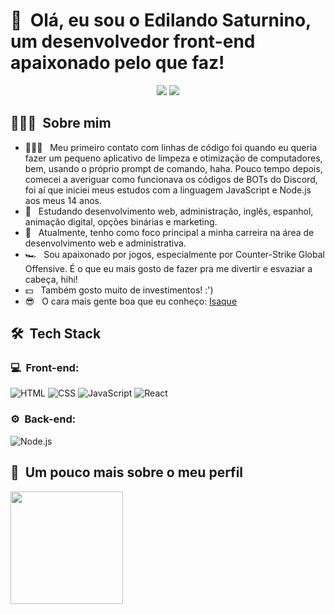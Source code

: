<h1>👋 &nbsp;Olá, eu sou o Edilando Saturnino, um desenvolvedor front-end apaixonado pelo que faz!</h1>

  <div align="center"> 
  <a href="https://www.instagram.com/edilandosaturnino/" target="_blank"><img src="https://img.shields.io/badge/-Instagram-%23E4405F?style=for-the-badge&logo=instagram&logoColor=white" target="_blank"></a>
  <a href="https://www.linkedin.com/in/edilando/" target="_blank"><img src="https://img.shields.io/badge/-LinkedIn-%230077B5?style=for-the-badge&logo=linkedin&logoColor=white" target="_blank"></a>
 </div>

<h2> 👨🏻‍💻 &nbsp;Sobre mim </h2>

- 👨🏻‍💻 &nbsp; Meu primeiro contato com linhas de código foi quando eu queria fazer um pequeno aplicativo de limpeza e otimização de computadores, bem, usando o próprio prompt de comando, haha. Pouco tempo depois, comecei a averiguar como funcionava os códigos de BOTs do Discord, foi aí que iniciei meus estudos com a linguagem JavaScript e Node.js aos meus 14 anos.
- 💚 &nbsp; Estudando desenvolvimento web, administração, inglês, espanhol, animação digital, opções binárias e marketing.
- 🚀 &nbsp; Atualmente, tenho como foco principal a minha carreira na área de desenvolvimento web e administrativa.
- 🏎 &nbsp; Sou apaixonado por jogos, especialmente por Counter-Strike Global Offensive. É o que eu mais gosto de fazer pra me divertir e esvaziar a cabeça, hihi!
- 💵 &nbsp; Também gosto muito de investimentos! :')
-  😎 &nbsp; O cara mais gente boa que eu conheço: <a href="https://github.com/Bowsz" target="_blank">Isaque</a>

<h2> 🛠 &nbsp;Tech Stack</h2>
<h3>💻 &nbsp;Front-end:</h3>

![HTML](https://img.shields.io/badge/-HTML-333333?style=flat&logo=HTML5)
![CSS](https://img.shields.io/badge/-CSS-333333?style=flat&logo=CSS3&logoColor=1572B6)
![JavaScript](https://img.shields.io/badge/-JavaScript-333333?style=flat&logo=javascript)
![React](https://img.shields.io/badge/-React-333333?style=flat&logo=react)

<h3>⚙️ &nbsp;Back-end:</h3>

![Node.js](https://img.shields.io/badge/-Node.js-333333?style=flat&logo=node.js)

<h2>🚀 &nbsp;Um pouco mais sobre o meu perfil</h2>

<div>
  <a href="https://github.com/edilandosaturnino">
  <img height="180em" src="https://github-readme-stats.vercel.app/api?username=edilandosaturnino&show_icons=true&theme=github_dark"/>
    </div>
